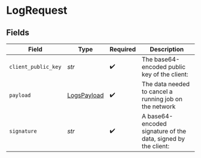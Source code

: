 # LogRequest

 


## Fields

| Field                                                         | Type                                                          | Required                                                      | Description                                                   |
| ------------------------------------------------------------- | ------------------------------------------------------------- | ------------------------------------------------------------- | ------------------------------------------------------------- |
| `client_public_key`                                           | *str*                                                         | :heavy_check_mark:                                            | The base64-encoded public key of the client:                  |
| `payload`                                                     | [LogsPayload](../../models/shared/logspayload.md)             | :heavy_check_mark:                                            | The data needed to cancel a running job on the network        |
| `signature`                                                   | *str*                                                         | :heavy_check_mark:                                            | A base64-encoded signature of the data, signed by the client: |